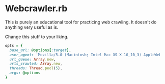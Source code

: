 # Webcrawler.rb

This is purely an educational tool for practicing web crawling.  It
doesn't do anything very useful as is.

Change this stuff to your liking.
~~~ruby
opts = {
  base_url: @options[:target],
  user_agent: 'Mozilla/5.0 (Macintosh; Intel Mac OS X 10_10_3) AppleWebKit/537.36 (KHTML, like Gecko)',
  url_queue: Array.new,
  urls_crawled: Array.new,
  threads: Thread.pool(5),
  args: @options
}
~~~